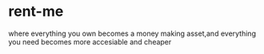 # rent-me
where everything you own becomes a money making asset,and everything you need becomes more accesiable and cheaper
